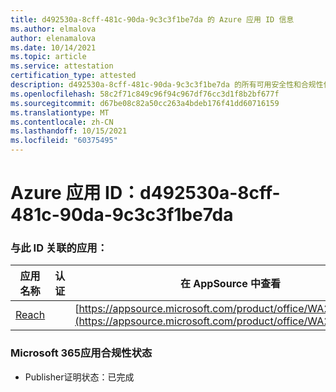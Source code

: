 ```yaml
---
title: d492530a-8cff-481c-90da-9c3c3f1be7da 的 Azure 应用 ID 信息
ms.author: elmalova
author: elenamalova
ms.date: 10/14/2021
ms.topic: article
ms.service: attestation
certification_type: attested
description: d492530a-8cff-481c-90da-9c3c3f1be7da 的所有可用安全性和合规性信息。
ms.openlocfilehash: 58c2f71c849c96f94c967df76cc3d1f8b2bf677f
ms.sourcegitcommit: d67be08c82a50cc263a4bdeb176f41dd60716159
ms.translationtype: MT
ms.contentlocale: zh-CN
ms.lasthandoff: 10/15/2021
ms.locfileid: "60375495"
---
```

# <a name="azure-app-id-d492530a-8cff-481c-90da-9c3c3f1be7da"></a>Azure 应用 ID：d492530a-8cff-481c-90da-9c3c3f1be7da


### <a name="apps-associated-with-this-id"></a>与此 ID 关联的应用：
| **应用名称** | **认证** | **在 AppSource 中查看** |
|--------------|---------------|-----------------------|
| [Reach](https://docs.microsoft.com/microsoft-365-app-certification/forward/WA200002045) |  | [https://appsource.microsoft.com/product/office/WA200002045](https://appsource.microsoft.com/product/office/WA200002045) |

### <a name="microsoft-365-app-compliance-status"></a>Microsoft 365应用合规性状态
- Publisher证明状态：已完成
